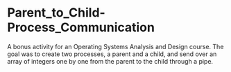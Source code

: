 # Parent_to_Child-Process_Communication
A bonus activity for an Operating Systems Analysis and Design course. The goal was to create two processes, a parent and a child, and send over an array of integers one by one from the parent to the child through a pipe.
